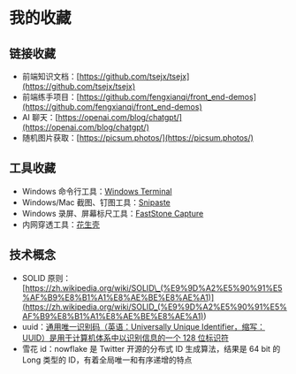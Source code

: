 # 我的收藏

## 链接收藏

-   前端知识文档：[https://github.com/tsejx/tsejx](https://github.com/tsejx/tsejx)
-   前端练手项目：[https://github.com/fengxianqi/front_end-demos](https://github.com/fengxianqi/front_end-demos)
-   AI 聊天：[https://openai.com/blog/chatgpt/](https://openai.com/blog/chatgpt/)
-   随机图片获取：[https://picsum.photos/](https://picsum.photos/)

## 工具收藏

-   Windows 命令行工具：[Windows Terminal](https://github.com/microsoft/terminal)
-   Windows/Mac 截图、钉图工具：[Snipaste](https://www.snipaste.com/)
-   Windows 录屏、屏幕标尺工具：[FastStone Capture](https://www.faststone.org/index.htm)
-   内网穿透工具：[花生壳](https://hsk.oray.com/)

## 技术概念

-   SOLID 原则：[https://zh.wikipedia.org/wiki/SOLID\_(%E9%9D%A2%E5%90%91%E5%AF%B9%E8%B1%A1%E8%AE%BE%E8%AE%A1)](<https://zh.wikipedia.org/wiki/SOLID_(%E9%9D%A2%E5%90%91%E5%AF%B9%E8%B1%A1%E8%AE%BE%E8%AE%A1)>)
-   uuid：[通用唯一识别码（英语：Universally Unique Identifier，缩写：UUID）是用于计算机体系中以识别信息的一个 128 位标识符](https://zh.wikipedia.org/wiki/%E9%80%9A%E7%94%A8%E5%94%AF%E4%B8%80%E8%AF%86%E5%88%AB%E7%A0%81)
-   雪花 id：nowflake 是 Twitter 开源的分布式 ID 生成算法，结果是 64 bit 的 Long 类型的 ID，有着全局唯一和有序递增的特点
